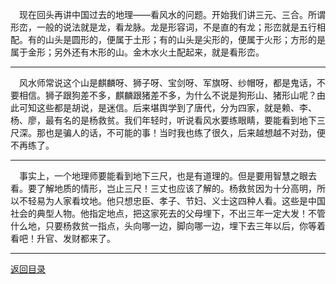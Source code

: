 &emsp;现在回头再讲中国过去的地理——看风水的问题。开始我们讲三元、三合。所谓形峦，一般的说法就是龙，看龙脉。龙是形容词，不是直的有龙；形峦就是五行相配。有的山头是圆形的，便属于土形；有的山头是尖形的，便属于火形；方形的是属于金形；另外还有木形的山。金木水火土配起来，就是看形峦。
___
&emsp;风水师常说这个山是麒麟呀、狮子呀、宝剑呀、军旗呀、纱帽呀，都是鬼话，不要相信。狮子跟狗差不多，麒麟跟猪差不多，为什么不说是狗形山、猪形山呢？由此可知这些都是胡说，是迷信。后来堪舆学到了唐代，分为四家，就是赖、李、杨、廖，最有名的是杨救贫。我们年轻时，听说看风水要练眼睛，要能看到地下三尺深。那也是骗人的话，不可能的事！当时我也练了很久，后来越想越不对劲，便不再练了。
___
&emsp;事实上，一个地理师要能看到地下三尺，也是有道理的。但是要用智慧之眼去看。要了解地质的情形，岂止三尺！三丈也应该了解的。杨救贫因为十分高明，所以不轻易为人家看坟地。他只想忠臣、孝子、节妇、义士这四种人看。这些是中国社会的典型人物。他指定地点，把这家死去的父母埋下，不出三年一定大发！不管什么地，只要杨救贫一指点，头向哪一边，脚向哪一边，埋下去三年以后，你等着看吧！升官、发财都来了。
___
[返回目录](../../../master/README.md#目录)